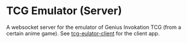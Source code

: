 # TCG Emulator (Server)
A websocket server for the emulator of Genius Invokation TCG (from a certain anime game). 
See [tcg-eulator-client](https://github.com/HydrogenC/tcg-emulator-client) for the client app. 